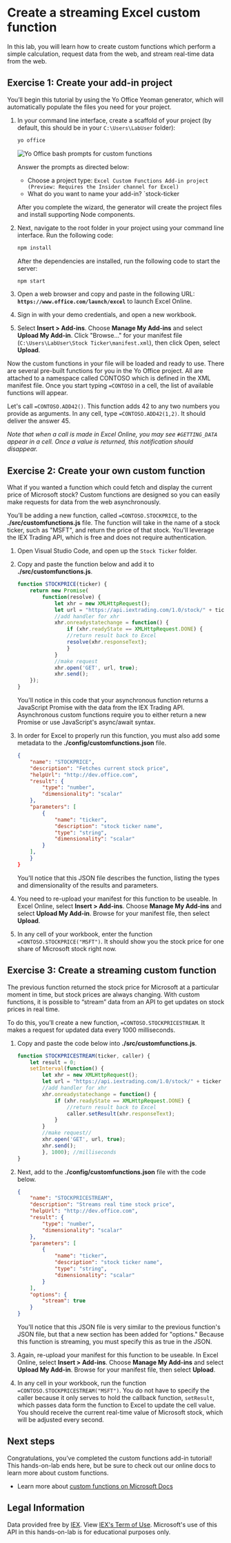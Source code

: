 
# Create a streaming Excel custom function
In this lab, you will learn how to create custom functions which perform a simple calculation, request data from the web, and stream real-time data from the web.

## Exercise 1: Create your add-in project
You’ll begin this tutorial by using the Yo Office Yeoman generator, which will automatically populate the files you need for your project.

1. In your command line interface, create a scaffold of your project (by default, this should be in your `C:\Users\LabUser` folder):
    
    ```bash
    yo office
    ```
    
    ![Yo Office bash prompts for custom functions](images/yo-office-excel-cfs-stock-ticker.PNG)
    
    Answer the prompts as directed below:  
    - Choose a project type: `Excel Custom Functions Add-in project (Preview: Requires the Insider channel for Excel)`
    - What do you want to name your add-in? `stock-ticker
    
    After you complete the wizard, the generator will create the project files and install supporting Node components.

    
2. Next, navigate to the root folder in your project using your command line interface. Run the following code:

    ```bash
    npm install
    ```
    After the dependencies are installed, run the following code to start the server: 
    
    ```bash
    npm start
    ```
    
3. Open a web browser and copy and paste in the following URL: **`https://www.office.com/launch/excel`** to launch Excel Online. 
3. Sign in with your demo credentials, and open a new workbook. 
4. Select **Insert > Add-ins**. Choose **Manage My Add-ins** and select **Upload My Add-in**. Click "Browse..." for your manifest file (`C:\Users\LabUser\Stock Ticker\manifest.xml`), then click Open, select **Upload**.

Now the custom functions in your file will be loaded and ready to use. There are several pre-built functions for you in the Yo Office project. All are attached to a namespace called CONTOSO which is defined in the XML manifest file. Once you start typing `=CONTOSO` in a cell, the list of available functions will appear.

Let's call `=CONTOSO.ADD42()`. This function adds 42 to any two numbers you provide as arguments. In any cell, type `=CONTOSO.ADD42(1,2)`. It should deliver the answer 45.

_Note that when a call is made in Excel Online, you may see `#GETTING_DATA` appear in a cell. Once a value is returned, this notification should disappear._

## Exercise 2: Create your own custom function
What if you wanted a function which could fetch and display the current price of Microsoft stock? Custom functions are designed so you can easily make requests for data from the web asynchronously.
  
You’ll be adding a new function, called `=CONTOSO.STOCKPRICE`, to the **./src/customfunctions.js** file.  The function will take in the name of a stock ticker, such as "MSFT", and return the price of that stock. You'll leverage the IEX Trading API, which is free and does not require authentication.

1. Open Visual Studio Code, and open up the `Stock Ticker` folder.
1. Copy and paste the function below and add it to **./src/customfunctions.js**. 
    
    ```javascript
    function STOCKPRICE(ticker) {
        return new Promise( 
            function(resolve) {
                let xhr = new XMLHttpRequest();
                let url = "https://api.iextrading.com/1.0/stock/" + ticker + "/price" 
                //add handler for xhr
                xhr.onreadystatechange = function() {
                    if (xhr.readyState == XMLHttpRequest.DONE) {
                    //return result back to Excel
                    resolve(xhr.responseText);
                    }
                }
                //make request
                xhr.open('GET', url, true);
                xhr.send();
        });
    }
    ```
    
    You'll notice in this code that your asynchronous function returns a JavaScript Promise with the data from the IEX Trading API. Asynchronous custom functions require you to either return a new Promise or use JavaScript's async/await syntax. 

2. In order for Excel to properly run this function, you must also add some metadata to the **./config/customfunctions.json** file.

    ```json
    {
        "name": "STOCKPRICE",
        "description": "Fetches current stock price",
        "helpUrl": "http://dev.office.com",
        "result": {
            "type": "number",
            "dimensionality": "scalar"
        },  
        "parameters": [
            {
                "name": "ticker",
                "description": "stock ticker name",
                "type": "string",
                "dimensionality": "scalar"
            }
        ],
        }
    }
    ```
    You'll notice that this JSON file describes the function, listing the types and dimensionality of the results and parameters.

3. You need to re-upload your manifest for this function to be useable.  In Excel Online, select **Insert > Add-ins**. Choose **Manage My Add-ins** and select **Upload My Add-in**. Browse for your manifest file, then select **Upload**.

4. In any cell of your workbook, enter the function `=CONTOSO.STOCKPRICE("MSFT")`. It should show you the stock price for one share of Microsoft stock right now.

## Exercise 3: Create a streaming custom function
The previous function returned the stock price for Microsoft at a particular moment in time, but stock prices are always changing. With custom functions, it is possible to “stream” data from an API to get updates on stock prices in real time.  

To do this, you’ll create a new function, `=CONTOSO.STOCKPRICESTREAM`. It makes a request for updated data every 1000 milliseconds. 

1. Copy and paste the code below into **./src/customfunctions.js**.
    
    ```javascript
    function STOCKPRICESTREAM(ticker, caller) {
        let result = 0;
        setInterval(function() {
            let xhr = new XMLHttpRequest();
            let url = "https://api.iextrading.com/1.0/stock/" + ticker + "/price";
            //add handler for xhr
            xhr.onreadystatechange = function() {
                if (xhr.readyState == XMLHttpRequest.DONE) {
                    //return result back to Excel
                    caller.setResult(xhr.responseText);
                }
            }
            //make request//
            xhr.open('GET', url, true);
            xhr.send();
            }, 1000); //milliseconds
    }
    ```

2. Next, add to the **./config/customfunctions.json** file with the code below.
    
    ```json
    { 
        "name": "STOCKPRICESTREAM",
        "description": "Streams real time stock price",
        "helpUrl": "http://dev.office.com",
        "result": {
            "type": "number",
            "dimensionality": "scalar"
        },  
        "parameters": [
            {
                "name": "ticker",
                "description": "stock ticker name",
                "type": "string",
                "dimensionality": "scalar"
            }
        ],
        "options": {
            "stream": true
        }
    }
    ```
    
    You'll notice that this JSON file is very similar to the previous function's JSON file, but that a new section has been added for       "options." Because this function is streaming, you must specify this as true in the JSON. 

3. Again, re-upload your manifest for this function to be useable.  In Excel Online, select **Insert > Add-ins**. Choose **Manage My Add-ins** and select **Upload My Add-in**. Browse for your manifest file, then select **Upload**.

4. In any cell in your workbook, run the function `=CONTOSO.STOCKPRICESTREAM("MSFT")`. You do not have to specify the caller because it only serves to hold the callback function, `setResult`, which passes data form the function to Excel to update the cell value. You should receive the current real-time value of Microsoft stock, which will be adjusted every second. 

## Next steps
Congratulations, you’ve completed the custom functions add-in tutorial! This hands-on-lab ends here, but be sure to check out our online docs to learn more about custom functions.

- Learn more about [custom functions on Microsoft Docs](https://docs.microsoft.com/en-us/office/dev/add-ins/excel/custom-functions-overview)

## Legal Information
Data provided free by [IEX](https://iextrading.com/developer/). View [IEX's Term of Use](https://iextrading.com/api-exhibit-a/). Microsoft's use of this API in this hands-on-lab is for educational purposes only. 
